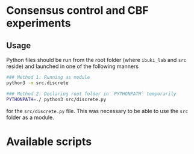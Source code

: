 # Consensus control and CBF experiments
## Usage

Python files should be run from the root folder (where `ibuki_lab` and  `src` reside)
and launched in one of the following manners

```bash
### Method 1: Running as module
python3 -m src.discrete

### Method 2: Declaring root folder in `PYTHONPATH` temporarily
PYTHONPATH=./ python3 src/discrete.py
```

for the `src/discrete.py` file. This was necessary to be able to use the `src` folder as a module.

# Available scripts
